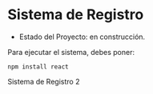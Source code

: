 <h1>Sistema de Registro</h1>

  - Estado del Proyecto: en construcción.

Para ejecutar el sistema, debes poner:

```npm install react```

Sistema de Registro 2

